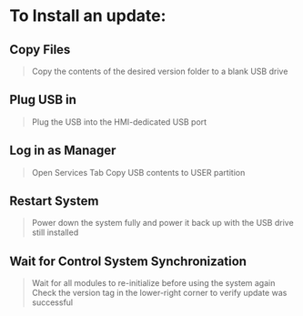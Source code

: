# To Install an update:

## Copy Files
> Copy the contents of the desired version folder to a blank USB drive

## Plug USB in
> Plug the USB into the HMI-dedicated USB port

## Log in as Manager
> Open Services Tab
> Copy USB contents to USER partition

## Restart System
> Power down the system fully and power it back up with the USB drive still installed

## Wait for Control System Synchronization
> Wait for all modules to re-initialize before using the system again
> Check the version tag in the lower-right corner to verify update was successful

